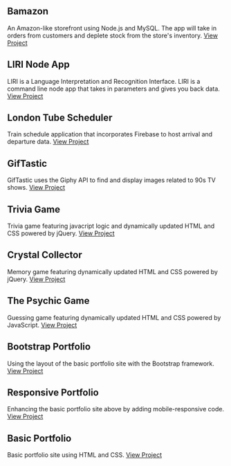 ## Bamazon
An Amazon-like storefront using Node.js and MySQL. The app will take in orders from customers and deplete stock from the store's inventory.
[View Project](https://github.com/kiacone/Front-End/tree/master/Bamazon)


## LIRI Node App
LIRI is a Language Interpretation and Recognition Interface. LIRI is a command line node app that takes in parameters and gives you back data.
[View Project](https://github.com/kiacone/Front-End/tree/master/Liri-Node-App)


## London Tube Scheduler
Train schedule application that incorporates Firebase to host arrival and departure data.
[View Project](http://kristin-i.com/Front-End/Train-Scheduler/)


## GifTastic
GifTastic uses the Giphy API to find and display images related to 90s TV shows.
[View Project](http://kristin-i.com/Front-End/GifTastic/)


## Trivia Game
Trivia game featuring javacript logic and dynamically updated HTML and CSS powered by jQuery.
[View Project](http://kristin-i.com/Front-End/TriviaGame/)


## Crystal Collector
Memory game featuring dynamically updated HTML and CSS powered by jQuery.
[View Project](http://kristin-i.com/Front-End/Crystal-Collector/)


## The Psychic Game
Guessing game featuring dynamically updated HTML and CSS powered by JavaScript.
[View Project](http://kristin-i.com/Front-End/Psychic-Game/)


## Bootstrap Portfolio
Using the layout of the basic portfolio site with the Bootstrap framework.
[View Project](http://kristin-i.com/Front-End/Bootstrap-Portfolio/)


## Responsive Portfolio
Enhancing the basic portfolio site above by adding mobile-responsive code.
[View Project](http://kristin-i.com/Front-End/Responsive-Portfolio/)


## Basic Portfolio
Basic portfolio site using HTML and CSS.
[View Project](http://kristin-i.com/Front-End/Basic-Portfolio/)